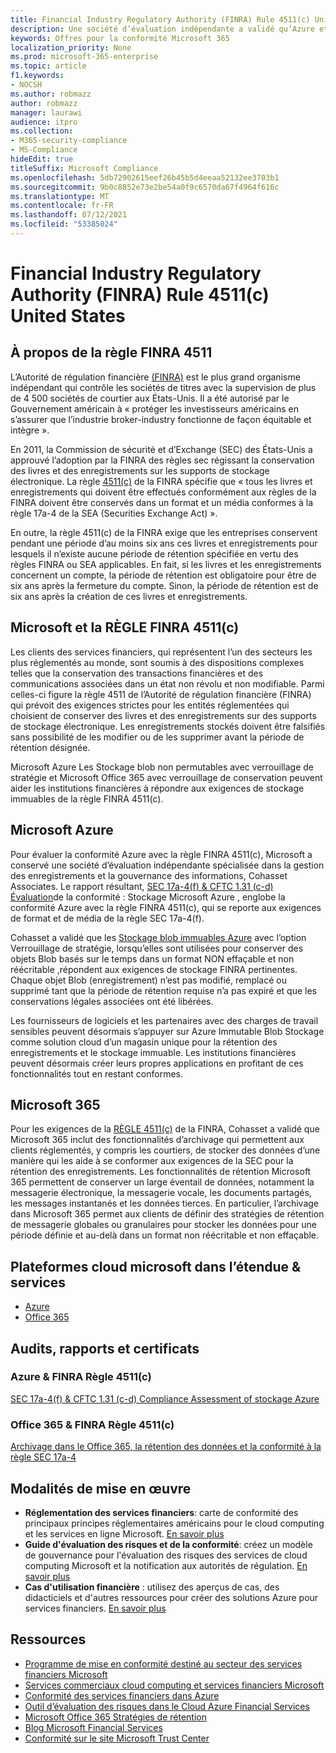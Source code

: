 ```yaml
---
title: Financial Industry Regulatory Authority (FINRA) Rule 4511(c) United States
description: Une société d’évaluation indépendante a validé qu’Azure et Office 365 peuvent aider les entreprises financières à respecter les exigences de rétention et de stockage immuables des enregistrements de la RÈGLE 4511 de la FINRA.
keywords: Offres pour la conformité Microsoft 365
localization_priority: None
ms.prod: microsoft-365-enterprise
ms.topic: article
f1.keywords:
- NOCSH
ms.author: robmazz
author: robmazz
manager: laurawi
audience: itpro
ms.collection:
- M365-security-compliance
- MS-Compliance
hideEdit: true
titleSuffix: Microsoft Compliance
ms.openlocfilehash: 5db72902615eef26b45b5d4eeaa52132ee3703b1
ms.sourcegitcommit: 9b0c8852e73e2be54a0f9c6570da67f4964f616c
ms.translationtype: MT
ms.contentlocale: fr-FR
ms.lasthandoff: 07/12/2021
ms.locfileid: "53385024"
---
```

# <a name="financial-industry-regulatory-authority-finra-rule-4511c-united-states"></a>Financial Industry Regulatory Authority (FINRA) Rule 4511(c) United States

## <a name="about-finra-rule-4511"></a>À propos de la règle FINRA 4511

L’Autorité de régulation financière [(FINRA)](https://www.finra.org/#/) est le plus grand organisme indépendant qui contrôle les sociétés de titres avec la supervision de plus de 4 500 sociétés de courtier aux États-Unis. Il a été autorisé par le Gouvernement américain à « protéger les investisseurs américains en s’assurer que l’industrie broker-industry fonctionne de façon équitable et intègre ».

En 2011, la Commission de sécurité et d’Exchange (SEC) des États-Unis a approuvé l’adoption par la FINRA des règles sec régissant la conservation des livres et des enregistrements sur les supports de stockage électronique. La règle [4511(c)](https://www.finra.org/sites/default/files/NoticeDocument/p123548.pdf) de la FINRA spécifie que « tous les livres et enregistrements qui doivent être effectués conformément aux règles de la FINRA doivent être conservés dans un format et un média conformes à la règle 17a-4 de la SEA (Securities Exchange Act) ».

En outre, la règle 4511(c) de la FINRA exige que les entreprises conservent pendant une période d’au moins six ans ces livres et enregistrements pour lesquels il n’existe aucune période de rétention spécifiée en vertu des règles FINRA ou SEA applicables. En fait, si les livres et les enregistrements concernent un compte, la période de rétention est obligatoire pour être de six ans après la fermeture du compte. Sinon, la période de rétention est de six ans après la création de ces livres et enregistrements.

## <a name="microsoft-and-finra-rule-4511c"></a>Microsoft et la RÈGLE FINRA 4511(c)

Les clients des services financiers, qui représentent l’un des secteurs les plus réglementés au monde, sont soumis à des dispositions complexes telles que la conservation des transactions financières et des communications associées dans un état non révolu et non modifiable. Parmi celles-ci figure la règle 4511 de l’Autorité de régulation financière (FINRA) qui prévoit des exigences strictes pour les entités réglementées qui choisient de conserver des livres et des enregistrements sur des supports de stockage électronique. Les enregistrements stockés doivent être falsifiés sans possibilité de les modifier ou de les supprimer avant la période de rétention désignée.

Microsoft Azure Les Stockage blob non permutables avec verrouillage de stratégie et Microsoft Office 365 avec verrouillage de conservation peuvent aider les institutions financières à répondre aux exigences de stockage immuables de la règle FINRA 4511(c).

## <a name="microsoft-azure"></a>Microsoft Azure

Pour évaluer la conformité Azure avec la règle FINRA 4511(c), Microsoft a conservé une société d’évaluation indépendante spécialisée dans la gestion des enregistrements et la gouvernance des informations, Cohasset Associates. Le rapport résultant, [SEC 17a-4(f) & CFTC 1.31 (c-d) Évaluation](https://servicetrust.microsoft.com/ViewPage/MSComplianceGuide?command=Download&downloadType=Document&downloadId=19b08fd4-d276-43e8-9461-715981d0ea20&docTab=4ce99610-c9c0-11e7-8c2c-f908a777fa4d_GRC_Assessment_Reports)de la conformité : Stockage Microsoft Azure , englobe la conformité Azure avec la règle FINRA 4511(c), qui se reporte aux exigences de format et de média de la règle SEC 17a-4(f).

Cohasset a validé que les [Stockage blob immuables Azure](/azure/storage/blobs/storage-blob-immutable-storage) avec l’option Verrouillage de stratégie, lorsqu’elles sont utilisées pour conserver des objets Blob basés sur le temps dans un format NON effaçable et non réécritable ,répondent aux exigences de stockage FINRA pertinentes. Chaque objet Blob (enregistrement) n’est pas modifié, remplacé ou supprimé tant que la période de rétention requise n’a pas expiré et que les conservations légales associées ont été libérées.

Les fournisseurs de logiciels et les partenaires avec des charges de travail sensibles peuvent désormais s’appuyer sur Azure Immutable Blob Stockage comme solution cloud d’un magasin unique pour la rétention des enregistrements et le stockage immuable. Les institutions financières peuvent désormais créer leurs propres applications en profitant de ces fonctionnalités tout en restant conformes.

## <a name="microsoft-365"></a>Microsoft 365

Pour les exigences de la [RÈGLE 4511(c)](/microsoft-365/compliance/retention-regulatory-requirements#sec-17a-4f-finra-4511c-and-cftc-131c-d) de la FINRA, Cohasset a validé que Microsoft 365 inclut des fonctionnalités d’archivage qui permettent aux clients réglementés, y compris les courtiers, de stocker des données d’une manière qui les aide à se conformer aux exigences de la SEC pour la rétention des enregistrements. Les fonctionnalités de rétention Microsoft 365 permettent de conserver un large éventail de données, notamment la messagerie électronique, la messagerie vocale, les documents partagés, les messages instantanés et les données tierces. En particulier, l’archivage dans Microsoft 365 permet aux clients de définir des stratégies de rétention de messagerie globales ou granulaires pour stocker les données pour une période définie et au-delà dans un format non réécritable et non effaçable.

## <a name="microsoft-in-scope-cloud-platforms--services"></a>Plateformes cloud microsoft dans l’étendue & services

- [Azure](https://gallery.technet.microsoft.com/Overview-of-Azure-c1be3942)
- [Office 365](https://aka.ms/Office365ComplianceOfferings)

## <a name="audits-reports-and-certificates"></a>Audits, rapports et certificats

### <a name="azure--finra-rule-4511c"></a>Azure & FINRA Règle 4511(c)

[SEC 17a-4(f) & CFTC 1.31 (c-d) Compliance Assessment of stockage Azure](https://servicetrust.microsoft.com/ViewPage/MSComplianceGuide?command=Download&downloadType=Document&downloadId=19b08fd4-d276-43e8-9461-715981d0ea20&docTab=4ce99610-c9c0-11e7-8c2c-f908a777fa4d_GRC_Assessment_Reports)

### <a name="office-365--finra-rule-4511c"></a>Office 365 & FINRA Règle 4511(c)

[Archivage dans le Office 365, la rétention des données et la conformité à la règle SEC 17a-4](https://www.microsoft.com/microsoft-365/blog/2015/11/10/office-365-exchange-online-archiving-now-meets-sec-rule-17a-4-requirements/)

## <a name="how-to-implement"></a>Modalités de mise en œuvre

- **Réglementation des services financiers**: carte de conformité des principaux principes réglementaires américains pour le cloud computing et les services en ligne Microsoft. [En savoir plus](https://servicetrust.microsoft.com/ViewPage/TrustDocuments?command=Download&downloadType=Document&downloadId=5b483567-00b0-4d86-96ae-ee887dadb61c&docTab=6d000410-c9e9-11e7-9a91-892aae8839ad_Compliance_Guides)
- **Guide d'évaluation des risques et de la conformité**: créez un modèle de gouvernance pour l'évaluation des risques des services de cloud computing Microsoft et la notification aux autorités de régulation. [En savoir plus](https://servicetrust.microsoft.com/ViewPage/TrustDocuments?command=Download&downloadType=Document&downloadId=edee9b14-3661-4a16-ba83-c35caf672bd7&docTab=6d000410-c9e9-11e7-9a91-892aae8839ad_FAQ_and_White_Papers)
- **Cas d'utilisation financière** : utilisez des aperçus de cas, des didacticiels et d'autres ressources pour créer des solutions Azure pour services financiers. [En savoir plus](/azure/industry/financial/)

## <a name="resources"></a>Ressources

- [Programme de mise en conformité destiné au secteur des services financiers Microsoft](https://download.microsoft.com/download/6/4/7/64707E3E-6D3E-45D0-8207-A0EA3201B4A6/Microsoft%20Cloud%20-%20Financial%20Services%20Compliance%20Program%20\(Print\).pdf)
- [Services commerciaux cloud computing et services financiers Microsoft](https://servicetrust.microsoft.com/viewpage/financialservicesoverview)
- [Conformité des services financiers dans Azure](https://azure.microsoft.com/resources/videos/azurecon-2015-financial-services-compliance-in-azure/)
- [Outil d’évaluation des risques dans le Cloud Azure Financial Services](https://servicetrust.microsoft.com/ViewPage/FFIECBlueprint?command=Download&downloadType=Document&downloadId=079a1973-711a-428f-9312-9ddd290cff7b&docTab=c726d5c0-2d1e-11e8-a485-57140ec19669_PaaS)
- [Microsoft Office 365 Stratégies de rétention](/office365/securitycompliance/retention-policies)
- [Blog Microsoft Financial Services](https://techcommunity.microsoft.com/t5/Financial-Services-Blog/bg-p/FinancialServicesBlog)
- [Conformité sur le site Microsoft Trust Center](https://www.microsoft.com/trust-center/compliance/compliance-overview)
